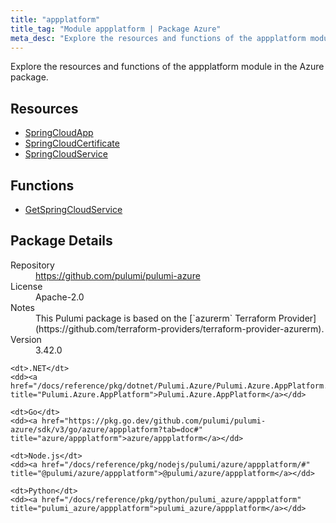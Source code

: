```yaml
---
title: "appplatform"
title_tag: "Module appplatform | Package Azure"
meta_desc: "Explore the resources and functions of the appplatform module in the Azure package."
---
```


<!-- WARNING: this file was generated by Pulumi Docs Generator. -->
<!-- Do not edit by hand unless you're certain you know what you are doing! -->

Explore the resources and functions of the appplatform module in the Azure package.

<h2 id="resources">Resources</h2>
<ul class="api">
    <li><a href="springcloudapp" title="SpringCloudApp"><span class="symbol resource"></span>SpringCloudApp</a></li>
    <li><a href="springcloudcertificate" title="SpringCloudCertificate"><span class="symbol resource"></span>SpringCloudCertificate</a></li>
    <li><a href="springcloudservice" title="SpringCloudService"><span class="symbol resource"></span>SpringCloudService</a></li>
</ul>

<h2 id="functions">Functions</h2>
<ul class="api">
    <li><a href="getspringcloudservice" title="GetSpringCloudService"><span class="symbol function"></span>GetSpringCloudService</a></li>
</ul>

<h2 id="package-details">Package Details</h2>
<dl class="package-details">
	<dt>Repository</dt>
	<dd><a href="https://github.com/pulumi/pulumi-azure">https://github.com/pulumi/pulumi-azure</a></dd>
	<dt>License</dt>
	<dd>Apache-2.0</dd>
	<dt>Notes</dt>
	<dd>This Pulumi package is based on the [`azurerm` Terraform Provider](https://github.com/terraform-providers/terraform-provider-azurerm).</dd>
	<dt>Version</dt>
	<dd>3.42.0</dd>
</dl>



<dl class="tabular">

    <dt>.NET</dt>
    <dd><a href="/docs/reference/pkg/dotnet/Pulumi.Azure/Pulumi.Azure.AppPlatform.html" title="Pulumi.Azure.AppPlatform">Pulumi.Azure.AppPlatform</a></dd>

    <dt>Go</dt>
    <dd><a href="https://pkg.go.dev/github.com/pulumi/pulumi-azure/sdk/v3/go/azure/appplatform?tab=doc#" title="azure/appplatform">azure/appplatform</a></dd>

    <dt>Node.js</dt>
    <dd><a href="/docs/reference/pkg/nodejs/pulumi/azure/appplatform/#" title="@pulumi/azure/appplatform">@pulumi/azure/appplatform</a></dd>

    <dt>Python</dt>
    <dd><a href="/docs/reference/pkg/python/pulumi_azure/appplatform" title="pulumi_azure/appplatform">pulumi_azure/appplatform</a></dd>

</dl>


